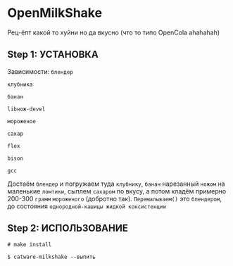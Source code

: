 # OpenMilkShake
Рец-ёпт какой то хуйни но да вкусно (что то типо OpenCola ahahahah)

## Step 1: УСТАНОВКА
Зависимости:
`блендер`

`клубника`

`банан`

`libнож-devel`

`мороженое`

`сахар`

`flex`

`bison`

`gcc`

Достаём `блендер` и погружаем туда `клубнику`, `банан` нарезанный `ножом` на маленькие `ломтики`, сыплем `сахаром` по вкусу, а потом кладём примерно 200-300 `грамм` `мороженого` (добротно так). `Перемалываем()` это `блендером`, до состояния `однородной-кашицы жидкой консистенции` 

## Step 2: ИСПОЛЬЗОВАНИЕ

` # make install `

` $ catware-milkshake --выпить `
